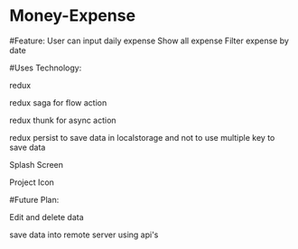 # Money-Expense

#Feature:
User can input daily expense
Show all expense
Filter expense by date


#Uses Technology:

redux

redux saga for flow action

redux thunk for async action

redux persist to save data in localstorage and not to use multiple key to save data

Splash Screen

Project Icon

#Future Plan:

Edit and delete data


save data into remote server using api's
